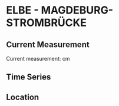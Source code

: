 # ELBE - MAGDEBURG-STROMBRÜCKE

## Current Measurement

Current measurement: <Value topic="rivers/pegel-online/ELBE/MAGDEBURG-STROMBRUECKE/measurementValue"/> cm

## Time Series

<TimeSeries topic="rivers/pegel-online/ELBE/MAGDEBURG-STROMBRUECKE/measurementValue" period="week" />

## Location

<WorldMap>
  <Marker lat="52.12969780011619" lon="11.644334378196522" labelTopic="rivers/pegel-online/ELBE/MAGDEBURG-STROMBRUECKE/measurementValue" />
</WorldMap>
